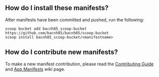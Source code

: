 ## How do I install these manifests?

After manifests have been committed and pushed, run the following:

```pwsh
scoop bucket add bacnh85_scoop-bucket https://github.com/bacnh85/bacnh85/scoop-bucket
scoop install bacnh85_scoop-bucket/<manifestname>
```

## How do I contribute new manifests?

To make a new manifest contribution, please read the [Contributing
Guide](https://github.com/ScoopInstaller/.github/blob/main/.github/CONTRIBUTING.md)
and [App Manifests](https://github.com/ScoopInstaller/Scoop/wiki/App-Manifests)
wiki page.
